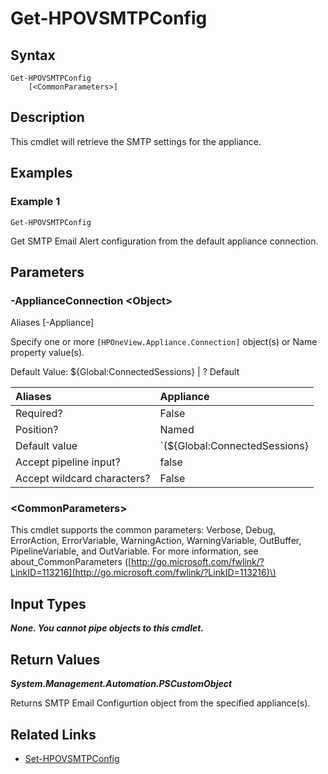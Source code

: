 ﻿---
description: Configure appliance SMTP Reporting settings.
---

# Get-HPOVSMTPConfig

## Syntax

```text
Get-HPOVSMTPConfig
    [<CommonParameters>]
```

## Description

This cmdlet will retrieve the SMTP settings for the appliance.

## Examples

###  Example 1 

```text
Get-HPOVSMTPConfig

```

Get SMTP Email Alert configuration from the default appliance connection.

## Parameters

### -ApplianceConnection &lt;Object&gt;

Aliases [-Appliance]

Specify one or more `[HPOneView.Appliance.Connection]` object(s) or Name property value(s).

Default Value: ${Global:ConnectedSessions} | ? Default

| Aliases | Appliance |
| :--- | :--- |
| Required? | False |
| Position? | Named |
| Default value | `(${Global:ConnectedSessions} | ? Default)` |
| Accept pipeline input? | false |
| Accept wildcard characters? | False |

### &lt;CommonParameters&gt;

This cmdlet supports the common parameters: Verbose, Debug, ErrorAction, ErrorVariable, WarningAction, WarningVariable, OutBuffer, PipelineVariable, and OutVariable. For more information, see about\_CommonParameters \([http://go.microsoft.com/fwlink/?LinkID=113216](http://go.microsoft.com/fwlink/?LinkID=113216)\)

## Input Types

_**None. You cannot pipe objects to this cmdlet.**_

## Return Values

_**System.Management.Automation.PSCustomObject**_

Returns SMTP Email Configurtion object from the specified appliance(s).

## Related Links

* [Set-HPOVSMTPConfig](set-hpovsmtpconfig.md)
